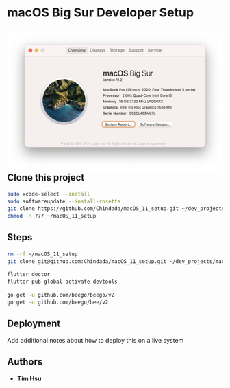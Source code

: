 # **macOS Big Sur Developer Setup**
![macOS Big Sur Developer Setup](./attachments/s025.png "macOS Big Sur Developer Setup")
**Clone this project**
---
```sh
sudo xcode-select --install
sudo softwareupdate --install-rosetta
git clone https://github.com/Chindada/macOS_11_setup.git ~/dev_projects/macOS_11_setup
chmod -R 777 ~/macOS_11_setup
```
## Steps

```sh
rm -rf ~/macOS_11_setup
git clone git@github.com:Chindada/macOS_11_setup.git ~/dev_projects/macOS_11_setup
```

```sh
flutter doctor
flutter pub global activate devtools
```

```sh
go get -u github.com/beego/beego/v2
go get -u github.com/beego/bee/v2
```
## Deployment

Add additional notes about how to deploy this on a live system

## Authors

- **Tim Hsu** 

